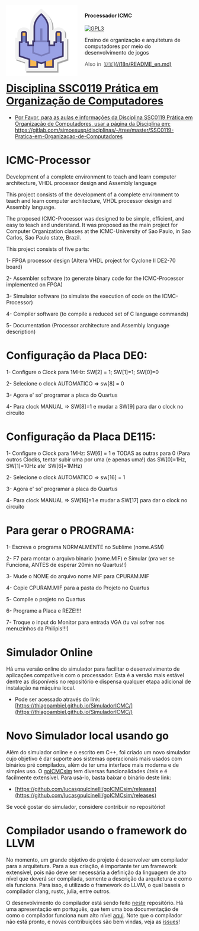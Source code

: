 <img src="https://raw.githubusercontent.com/de-abreu/Processador-ICMC/master/website/static/img/icons8-spaceship.svg" align="left" width="192px"/>

<img align="left" width="0" height="192px" hspace="10"/>

#### Processador ICMC

[![GPL3](https://img.shields.io/badge/License-GPL3.0-blue)](/LICENSE)

Ensino de organização e arquitetura de computadores por meio do desenvolvimento de jogos

> Also in&nbsp;
> <a href="i18n/README_en.md">🇺🇸](/i18n/README_en.md)

# Disciplina SSC0119 Prática em Organização de Computadores
- Por Favor, para as aulas e informações da Disciplina SSC0119 Prática em Organização de Computadores, usar a página da Disciplina em: https://gitlab.com/simoesusp/disciplinas/-/tree/master/SSC0119-Pratica-em-Organizacao-de-Computadores


# ICMC-Processor
Development of a complete environment to teach and learn computer architecture, VHDL processor design and Assembly language

This project consists of the development of a complete environment to teach and learn computer architecture, VHDL processor design and Assembly language.

The proposed ICMC-Processor was designed to be simple, efficient, and easy to teach and understand. It was proposed as the main project for Computer Organization classes at the ICMC-University of Sao Paulo, in Sao Carlos, Sao Paulo state, Brazil.

This project consists of five parts:

1-	FPGA processor design (Altera VHDL project for Cyclone II DE2-70 board)

2-	Assembler software (to generate binary code for the ICMC-Processor implemented on FPGA)

3-	Simulator software (to simulate the execution of code on the ICMC-Processor)

4-	Compiler software (to compile a reduced set of  C language commands)

5-	Documentation (Processor architecture and Assembly language description)



# Configuração da Placa DE0:

1- Configure o Clock para 1MHz: SW[2] = 1; SW[1]=1; SW[0]=0

2- Selecione o clock AUTOMATICO => sw[8] = 0

3- Agora e' so' programar a placa do Quartus

4- Para clock MANUAL => SW[8]=1  e  mudar a SW[9] para dar o clock no circuito

# Configuração da Placa DE115:

1- Configure o Clock para 1MHz: SW[6] = 1   e TODAS as outras para 0 (Para outros Clocks, tentar subir uma por uma (e apenas uma!) das SW[0]=1Hz, SW[1]=10Hz  ate' SW[6]=1MHz)

2- Selecione o clock AUTOMATICO => sw[16] = 1

3- Agora e' so' programar a placa do Quartus

4- Para clock MANUAL => SW[16]=1  e  mudar a SW[17] para dar o clock no circuito

# Para gerar o PROGRAMA:

1- Escreva o programa NORMALMENTE no Sublime (nome.ASM)

2- F7 para montar o arquivo binario (nome.MIF) e Simular (pra ver se Funciona, ANTES de esperar 20min no Quartus!!)

3- Mude o NOME do arquivo nome.MIF para CPURAM.MIF

4- Copie CPURAM.MIF para a pasta do Projeto no Quartus

5- Compile o projeto no Quartus

6- Programe a Placa e REZE!!!!

7- Troque o  input do Monitor para entrada VGA (tu vai sofrer nos menuzinhos da Philipis!!!)

# Simulador Online

Há uma versão online do simulador para facilitar o desenvolvimento de aplicações compatíveis com o processador. Esta é a versão mais estável dentre as disponíveis no repositório e dispensa qualquer etapa adicional de instalação na máquina local.

- Pode ser acessado através do link: [https://thiagoambiel.github.io/SimuladorICMC/](https://thiagoambiel.github.io/SimuladorICMC/)

# Novo Simulador local usando go

Além do simulador online e o escrito em C++, foi criado um novo simulador cujo objetivo é dar suporte aos sistemas operacionais mais usados com binários pré compilados, além de ter uma interface mais moderna e de simples uso. O [goICMCsim](https://github.com/lucasgpulcinelli/goICMCsim) tem diversas funcionalidades úteis e é facilmente extensível. Para usá-lo, basta baixar o binário deste link:
- [https://github.com/lucasgpulcinelli/goICMCsim/releases](https://github.com/lucasgpulcinelli/goICMCsim/releases)

Se você gostar do simulador, considere contribuir no repositório!

# Compilador usando o framework do LLVM

No momento, um grande objetivo do projeto é desenvolver um compilador para a arquitetura. Para a sua criação, é importante ter um framework extensível, pois não deve ser necessária a definição da linguagem de alto nível que deverá ser compilada, somente a descrição da arquitetura e como ela funciona. Para isso, é utilizado o framework do LLVM, o qual baseia o compilador clang, rustc, julia, entre outros.

O desenvolvimento do compilador está sendo feito [neste](https://github.com/lucasgpulcinelli/LLVM-ICMC-backend) repositório. Há uma apresentação em português, que tem uma boa documentação de como o compilador funciona num alto nível [aqui](https://docs.google.com/presentation/d/1gBzEu6jkQpzviPLqYvcLvQtvajxIN58WHAHa-J1ruJg/edit?usp=sharing). Note que o compilador não está pronto, e novas contribuições são bem vindas, veja as [issues](https://github.com/lucasgpulcinelli/LLVM-ICMC-backend/issues)!
